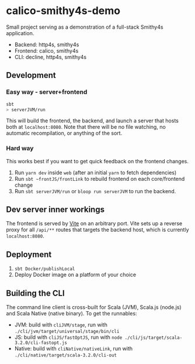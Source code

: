 # calico-smithy4s-demo

Small project serving as a demonstration of a full-stack Smithy4s application.

- Backend: http4s, smithy4s
- Frontend: calico, smithy4s
- CLI: decline, http4s, smithy4s

## Development

### Easy way - server+frontend

```bash
sbt
> serverJVM/run
```

This will build the frontend, the backend, and launch a server that hosts both at `localhost:8080`.
Note that there will be no file watching, no automatic recompilation, or anything of the sort.

### Hard way

This works best if you want to get quick feedback on the frontend changes.

1. Run `yarn dev` inside `web` (after an initial `yarn` to fetch dependencies)
2. Run `sbt ~frontJS/frontLink` to rebuild frontend on each core/frontend change
3. Run `sbt serverJVM/run` or `bloop run serverJVM` to run the backend.

## Dev server inner workings

The frontend is served by [Vite](https://vitejs.dev/) on an arbitrary port.
Vite sets up a reverse proxy for all `/api/**` routes that targets the backend host, which is currently
`localhost:8080`.

## Deployment

1. `sbt Docker/publishLocal`
2. Deploy Docker image on a platform of your choice

## Building the CLI

The command line client is cross-built for Scala (JVM), Scala.js (node.js) and Scala Native (native binary). To get the runnables:

- JVM: build with `cliJVM/stage`, run with `./cli/jvm/target/universal/stage/bin/cli`
- JS: build with `cliJS/fastOptJS`, run with `node ./cli/js/target/scala-3.2.0/cli-fastopt.js`
- Native: build with `cliNative/nativeLink`, run with `./cli/native/target/scala-3.2.0/cli-out`
